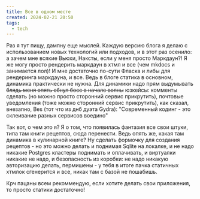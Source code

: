 ```yaml
---
title: Все в одном месте
created: 2024-02-21 20:50
tags:
  - tech
---
```


Раз я тут пищу, дампну еще мыслей. Каждую версию блога я делаю с использованием новых технологий или подходов, и в этот
раз осенило: а зачем мне всякие Вьюхи, Наксты, если у меня просто Маркдаун?! Я же могу просто рендерить маркдаун в хтмл
и все (чем mkdocs и занимается лол)! И мне достаточно по-сути Фласка и либы для рендеринга маркдауна, и все. Ведь в
блоге статика в основном, динамика практически не нужна. Для динамики надо прям
выдумывать <s>блядь меня опять ебнул босс в начале волны</s> юзкейсы: комменты сделать (но можно просто сторонний сервис
прикрутить), почтовые уведомления (тоже можно сторонний сервис прикрутить), как сказал, внезапно, Bes (тот что из днб
дуэта Gydra): "Современный
кодинг - это склеивание разных сервисов воедино"

Так вот, о чем это я? Я о том, что появилась фантазия все свои штуки, типа там книги рецептов, сюда перенести. Ведь
опять же, какая там динамика в кулинарной книге? Ну сделать формочку для создания рецептов - но это можно делать и
поднимая Sqlite на локалке, и не надо никакие Postgres кластеры поднимать и оплачивать, и виртуалки никакие не надо, и
безопасность из коробки: не надо никакую авторизацию делать, пермишены - у тебя в итоге пачка статичных хтмлок
сгенерится и все, никак там с базой не пошабишь.

Крч пацаны всем рекоммендую, если хотите делать свои приложения, то просто статики достаточно!